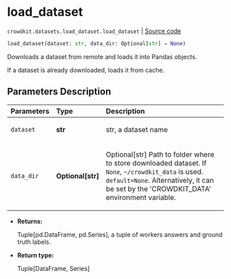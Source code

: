 # load_dataset
`crowdkit.datasets.load_dataset.load_dataset` | [Source code](https://github.com/Toloka/crowd-kit/blob/v1.1.0.rc2/crowdkit/datasets/load_dataset.py#L12)

```python
load_dataset(dataset: str, data_dir: Optional[str] = None)
```

Downloads a dataset from remote and loads it into Pandas objects.


If a dataset is already downloaded, loads it from cache.

## Parameters Description

| Parameters | Type | Description |
| :----------| :----| :-----------|
`dataset`|**str**|<p>str, a dataset name</p>
`data_dir`|**Optional\[str\]**|<p>Optional[str] Path to folder where to store downloaded dataset. If `None`, `~/crowdkit_data` is used. `default=None`. Alternatively, it can be set by the &#x27;CROWDKIT_DATA&#x27; environment variable.</p>

* **Returns:**

  Tuple[pd.DataFrame, pd.Series], a tuple of workers answers and ground truth labels.

* **Return type:**

  Tuple\[DataFrame, Series\]
